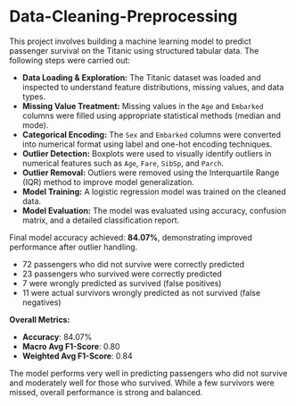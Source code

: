 # Data-Cleaning-Preprocessing

This project involves building a machine learning model to predict passenger survival on the Titanic using structured tabular data. The following steps were carried out:

- **Data Loading & Exploration:** The Titanic dataset was loaded and inspected to understand feature distributions, missing values, and data types.
- **Missing Value Treatment:** Missing values in the `Age` and `Embarked` columns were filled using appropriate statistical methods (median and mode).
- **Categorical Encoding:** The `Sex` and `Embarked` columns were converted into numerical format using label and one-hot encoding techniques.
- **Outlier Detection:** Boxplots were used to visually identify outliers in numerical features such as `Age`, `Fare`, `SibSp`, and `Parch`.
- **Outlier Removal:** Outliers were removed using the Interquartile Range (IQR) method to improve model generalization.
- **Model Training:** A logistic regression model was trained on the cleaned data.
- **Model Evaluation:** The model was evaluated using accuracy, confusion matrix, and a detailed classification report.

Final model accuracy achieved: **84.07%**, demonstrating improved performance after outlier handling.

- 72 passengers who did not survive were correctly predicted
- 23 passengers who survived were correctly predicted
- 7 were wrongly predicted as survived (false positives)
- 11 were actual survivors wrongly predicted as not survived (false negatives)

**Overall Metrics:**
- **Accuracy**: 84.07%
- **Macro Avg F1-Score**: 0.80
- **Weighted Avg F1-Score**: 0.84

The model performs very well in predicting passengers who did not survive and moderately well for those who survived. While a few survivors were missed, overall performance is strong and balanced.
